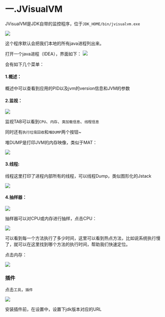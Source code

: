 # 一.JVisualVM

JVisualVM是JDK自带的监控程序，位于`JDK_HOME/bin/jvisualvm.exe`

![](http://github-file.oss-cn-qingdao.aliyuncs.com/pasteimageintomarkdown/2020-06-07/692280220400.png)

这个程序默认会把我们本地的所有java进程列出来。

打开一个java进程（IDEA），界面如下：
![](http://github-file.oss-cn-qingdao.aliyuncs.com/pasteimageintomarkdown/2020-06-07/1952913047600.png)

会有如下几个菜单：

#### 1.概述：
概述中可以查看到应用的PID以及jvm的version信息和JVM的参数

#### 2.监视：
![](http://github-file.oss-cn-qingdao.aliyuncs.com/pasteimageintomarkdown/2020-06-07/2479113285800.png)

监视TAB可以看到`CPU`、`内存`、`类加载信息`、`线程信息`

同时还有`执行垃圾回收`和`堆DUMP`两个按钮~

堆DUMP是打印JVM的内存映像，类似于MAT：

![](http://github-file.oss-cn-qingdao.aliyuncs.com/pasteimageintomarkdown/2020-06-07/2868664236900.png)

#### 3.线程:
线程这里打印了进程内部所有的线程，可以线程Dump，类似图形化的Jstack

![](http://github-file.oss-cn-qingdao.aliyuncs.com/pasteimageintomarkdown/2020-06-07/3545934104200.png)


#### 4.抽样器：

![](http://github-file.oss-cn-qingdao.aliyuncs.com/pasteimageintomarkdown/2020-06-07/3618223618700.png)

抽样器可以对CPU或内存进行抽样，点击CPU：

![](http://github-file.oss-cn-qingdao.aliyuncs.com/pasteimageintomarkdown/2020-06-07/3755626619300.png)

可以看到每一个方法执行了多少时间，这里可以看到热点方法，比如说系统执行慢了，就可以在这里找到哪个方法的执行时间，帮助我们快速定位。

点击内存：

![](http://github-file.oss-cn-qingdao.aliyuncs.com/pasteimageintomarkdown/2020-06-07/3868169544500.png)



### 插件
点击`工具`，`插件`

![](http://github-file.oss-cn-qingdao.aliyuncs.com/pasteimageintomarkdown/2020-06-07/3936636396100.png)

安装插件前，在设置中，设置下jdk版本对应的URL
